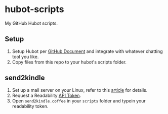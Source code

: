# hubot-scripts
My GitHub Hubot scripts.

## Setup
1. Setup Hubot per [GitHub Document](https://hubot.github.com/docs/) and integrate with whatever chatting tool you like.
2. Copy files from this repo to your hubot's scripts folder.

## send2kindle
1. Set up a mail server on your Linux, refer to this [article](https://easyengine.io/tutorials/linux/ubuntu-postfix-gmail-smtp/) for details.
2. Request a Readability [API Token](https://readability.com/developers/api).
3. Open `send2kindle.coffee` in your `scripts` folder and typein your readability token.
